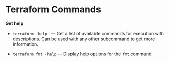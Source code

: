 
# Terraform Commands

**Get help**

- ``` terraform -help  ``` &mdash; Get a list of available commands for execution with descriptions. Can be used with any other subcommand to get more information.

   

-  ```terraform fmt -help```  &mdash; Display help options for the ```fmt``` command
  
    